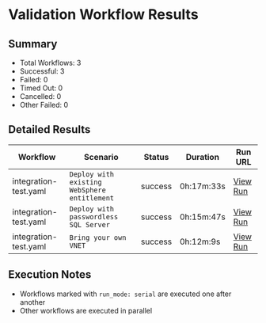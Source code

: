 # Validation Workflow Results

## Summary
- Total Workflows: 3
- Successful: 3
- Failed: 0
- Timed Out: 0
- Cancelled: 0
- Other Failed: 0

## Detailed Results

| Workflow | Scenario | Status | Duration | Run URL |
|----------|----------|---------|-----------|----------|
| integration-test.yaml | `Deploy with existing WebSphere entitlement` | success | 0h:17m:33s | [View Run](https://github.com/azure-javaee/azure.websphere-traditional.singleserver/actions/runs/17722738900) |
| integration-test.yaml | `Deploy with passwordless SQL Server` | success | 0h:15m:47s | [View Run](https://github.com/azure-javaee/azure.websphere-traditional.singleserver/actions/runs/17722740274) |
| integration-test.yaml | `Bring your own VNET` | success | 0h:12m:9s | [View Run](https://github.com/azure-javaee/azure.websphere-traditional.singleserver/actions/runs/17722741700) |


## Execution Notes
- Workflows marked with `run_mode: serial` are executed one after another
- Other workflows are executed in parallel

